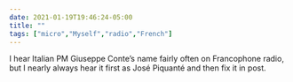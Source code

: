 ```yaml
---
date: 2021-01-19T19:46:24-05:00
title: ""
tags: ["micro","Myself","radio","French"]
---
```

I hear Italian PM Giuseppe Conte’s name fairly often on Francophone radio, but I nearly always hear it first as José Piquanté and then fix it in post.
